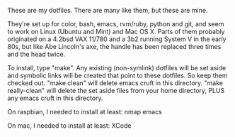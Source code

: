 These are my dotfiles.  There are many like them, but these are mine.

They're set up for color, bash, emacs, rvm/ruby, python and git, and
seem to work on Linux (Ubuntu and Mint) and Mac OS X.  Parts of them
probably originated on a 4.2bsd VAX 11/780 and a 3b2 running System V
in the early 80s, but like Abe Lincoln's axe, the handle has been
replaced three times and the head twice.

To install, type "make".  Any existing (non-symlink) dotfiles will be
set aside and symbolic links will be created that point to these
dotfiles.  So keep them checked out.  "make clean" will delete emacs
cruft in this directory.  "make really-clean" will delete the set
aside files from your home directory, PLUS any emacs cruft in this
directory.

On raspbian, I needed to install at least:
nmap
emacs

On mac, I needed to install at least:
XCode
